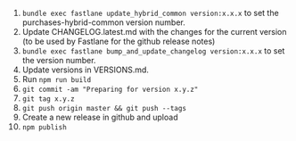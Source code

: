 1. `bundle exec fastlane update_hybrid_common version:x.x.x` to set the purchases-hybrid-common version number.
1. Update CHANGELOG.latest.md with the changes for the current version (to be used by Fastlane for the github release notes)
1. `bundle exec fastlane bump_and_update_changelog version:x.x.x` to set the version number.
1. Update versions in VERSIONS.md.
1. Run `npm run build`
1. `git commit -am "Preparing for version x.y.z"`
1. `git tag x.y.z`
1. `git push origin master && git push --tags`
1. Create a new release in github and upload
1. `npm publish`
